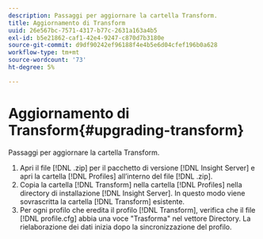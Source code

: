 ```yaml
---
description: Passaggi per aggiornare la cartella Transform.
title: Aggiornamento di Transform
uuid: 26e567bc-7571-4317-b77c-2631a163a4b5
exl-id: b5e21862-caf1-42e4-9247-c870d7b3180e
source-git-commit: d9df90242ef96188f4e4b5e6d04cfef196b0a628
workflow-type: tm+mt
source-wordcount: '73'
ht-degree: 5%

---
```


# Aggiornamento di Transform{#upgrading-transform}

Passaggi per aggiornare la cartella Transform.

1. Apri il file [!DNL .zip] per il pacchetto di versione [!DNL Insight Server] e apri la cartella [!DNL Profiles] all’interno del file [!DNL .zip].
1. Copia la cartella [!DNL Transform] nella cartella [!DNL Profiles] nella directory di installazione [!DNL Insight Server]. In questo modo viene sovrascritta la cartella [!DNL Transform] esistente.
1. Per ogni profilo che eredita il profilo [!DNL Transform], verifica che il file [!DNL profile.cfg] abbia una voce &quot;Trasforma&quot; nel vettore Directory.
La rielaborazione dei dati inizia dopo la sincronizzazione del profilo.
